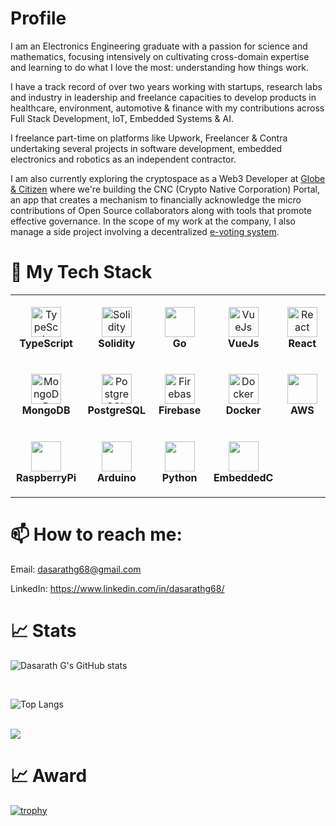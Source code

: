 # Profile

I am an Electronics Engineering graduate with a passion for science and mathematics, focusing intensively on cultivating cross-domain expertise and learning to do what I love the most: understanding how things work.

I have a track record of over two years working with startups, research labs and industry in leadership and freelance capacities to develop products in healthcare, environment, automotive & finance with my contributions across Full Stack Development, IoT, Embedded Systems & AI.

I freelance part-time on platforms like Upwork, Freelancer & Contra undertaking several projects in software development, embedded electronics and robotics as an independent contractor.

I am also currently exploring the cryptospace as a Web3 Developer at <a href="https://github.com/globe-and-citizen">Globe & Citizen</a> where we're building the CNC (Crypto Native Corporation) Portal, an app that creates a mechanism to financially acknowledge the micro contributions of Open Source collaborators along with tools that promote effective governance. In the scope of my work at the company, I also manage a side project involving a decentralized <a href="https://github.com/dasarathg68/voting-system">e-voting system</a>.

# 🔭 My Tech Stack

<table>
    <tr>
        <td align="center" height="108" width="108">
            <img
                src="https://cdn.jsdelivr.net/gh/devicons/devicon/icons/typescript/typescript-plain.svg"
                width="48"
                height="48"
                alt="TypeScript"
            />
            <br /><strong>TypeScript</strong>
        </td>
        <td align="center" height="108" width="108">
            <img
                src="https://cdn.jsdelivr.net/gh/devicons/devicon/icons/solidity/solidity-original.svg"
                width="48"
                height="48"
                alt="Solidity"
            />
            <br /><strong>Solidity</strong>
        </td>
        <td align="center" height="108" width="108">            
            <img src="https://cdn.jsdelivr.net/gh/devicons/devicon@latest/icons/go/go-original-wordmark.svg"   width="48"
                height="48"/>
                <br /><strong>Go</strong>
        </td>
        <td align="center" height="108" width="108">
            <img
                src="https://cdn.jsdelivr.net/gh/devicons/devicon/icons/vuejs/vuejs-original.svg"
                width="48"
                height="48"
                alt="VueJs"
            />
            <br /><strong>VueJs</strong>
        </td>
        <td align="center" height="108" width="108">
            <img
                src="https://cdn.jsdelivr.net/gh/devicons/devicon/icons/react/react-original.svg"
                width="48"
                height="48"
                alt="React"
            />
            <br /><strong>React</strong>
        </td>
    </tr>
    <tr>
        <td align="center" height="108" width="108">
            <img
                src="https://cdn.jsdelivr.net/gh/devicons/devicon/icons/mongodb/mongodb-original.svg"
                width="48"
                height="48"
                alt="MongoDB"
            />
            <br /><strong>MongoDB</strong>
        </td>
        <td align="center" height="108" width="108">
            <img
                src="https://cdn.jsdelivr.net/gh/devicons/devicon/icons/postgresql/postgresql-original.svg"
                width="48"
                height="48"
                alt="PostgreSQL"
            />
            <br /><strong>PostgreSQL</strong>
        </td>
        <td align="center" height="108" width="108">
            <img
                src="https://cdn.jsdelivr.net/gh/devicons/devicon/icons/firebase/firebase-plain.svg"
                width="48"
                height="48"
                alt="Firebase"
            />
            <br /><strong>Firebase</strong>
        </td>
        <td align="center" height="108" width="108">
            <img
                src="https://cdn.jsdelivr.net/gh/devicons/devicon/icons/docker/docker-original.svg"
                width="48"
                height="48"
                alt="Docker"
            />
            <br /><strong>Docker</strong>
        </td>
        <td align="center" height="108" width="108">
            <img src="https://cdn.jsdelivr.net/gh/devicons/devicon@latest/icons/amazonwebservices/amazonwebservices-original-wordmark.svg" width="48"
                height="48" />
            <br /><strong>AWS</strong>
        </td>
    </tr>
    <tr>
        <td align="center" height="108" width="108">
            <img src="https://cdn.jsdelivr.net/gh/devicons/devicon@latest/icons/raspberrypi/raspberrypi-original.svg" 
            width="48"
                height="48"
            />   
                <br /><strong>RaspberryPi</strong>
    </td>
     <td align="center" height="108" width="108">
            <img src="https://cdn.jsdelivr.net/gh/devicons/devicon@latest/icons/arduino/arduino-original.svg"
            width="48"
                height="48" />
                <br /><strong>Arduino</strong>
    </td>
    <td align="center" height="108" width="108">        
            <img src="https://cdn.jsdelivr.net/gh/devicons/devicon@latest/icons/python/python-original.svg" 
             width="48"
                height="48" />  
                <br /><strong>Python</strong>
    </td>
    <td align="center" height="108" width="108">        
            <img src="https://cdn.jsdelivr.net/gh/devicons/devicon@latest/icons/embeddedc/embeddedc-original.svg"
             width="48"
                height="48" 
             />
                    <br /><strong>EmbeddedC</strong>
    </td>
    </tr>

</table>

# 📫 How to reach me:

Email: dasarathg68@gmail.com

LinkedIn: https://www.linkedin.com/in/dasarathg68/

# 📈 Stats

![Dasarath G's GitHub stats](https://github-readme-stats.vercel.app/api?username=dasarathg68&&theme=react&hide=contribs,prs)

<br />

![Top Langs](https://github-readme-stats.vercel.app/api/top-langs/?username=dasarathg68&&theme=react)

<br/>
<img
  src="https://github-readme-streak-stats.herokuapp.com/?user=dasarathg68&&theme=react"
/>
<br/>

# 📈 Award

[![trophy](https://github-profile-trophy.vercel.app/?username=dasarathg68&show_icons=true)](https://github.com/ryo-ma/github-profile-trophy)
